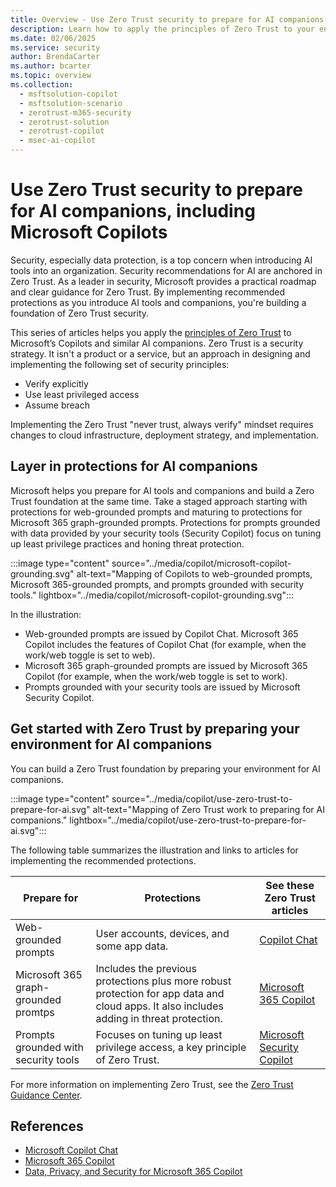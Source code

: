 ```yaml
---
title: Overview - Use Zero Trust security to prepare for AI companions, including Microsoft Copilots
description: Learn how to apply the principles of Zero Trust to your environment to prepare for AI tools that include Web-grounded prompts, Microsoft 365-grounded prompts, and prompts grounded in data from your security tools.
ms.date: 02/06/2025
ms.service: security
author: BrendaCarter
ms.author: bcarter
ms.topic: overview
ms.collection: 
  - msftsolution-copilot
  - msftsolution-scenario
  - zerotrust-m365-security
  - zerotrust-solution
  - zerotrust-copilot
  - msec-ai-copilot
---
```


# Use Zero Trust security to prepare for AI companions, including Microsoft Copilots

Security, especially data protection, is a top concern when introducing AI tools into an organization. Security recommendations for AI are anchored in Zero Trust. As a leader in security, Microsoft provides a practical roadmap and clear guidance for Zero Trust. By implementing recommended protections as you introduce AI tools and companions, you're building a foundation of Zero Trust security. 

This series of articles helps you apply the [principles of Zero Trust](../zero-trust-overview.md) to Microsoft’s Copilots and similar AI companions. Zero Trust is a security strategy. It isn't a product or a service, but an approach in designing and implementing the following set of security principles:

- Verify explicitly
- Use least privileged access
- Assume breach

Implementing the Zero Trust "never trust, always verify" mindset requires changes to cloud infrastructure, deployment strategy, and implementation.

## Layer in protections for AI companions

Microsoft helps you prepare for AI tools and companions and build a Zero Trust foundation at the same time. Take a staged approach starting with protections for web-grounded prompts and maturing to protections for Microsoft 365 graph-grounded prompts. Protections for prompts grounded with data provided by your security tools (Security Copilot) focus on tuning up least privilege practices and honing threat protection. 

:::image type="content" source="../media/copilot/microsoft-copilot-grounding.svg" alt-text="Mapping of Copilots to web-grounded prompts, Microsoft 365-grounded prompts, and prompts grounded with security tools." lightbox="../media/copilot/microsoft-copilot-grounding.svg":::

In the illustration:
- Web-grounded prompts are issued by Copilot Chat. Microsoft 365 Copilot includes the features of Copilot Chat (for example, when the work/web toggle is set to web). 
- Microsoft 365 graph-grounded prompts are issued by Microsoft 365 Copilot (for example, when the work/web toggle is set to work).
- Prompts grounded with your security tools are issued by Microsoft Security Copilot. 

## Get started with Zero Trust by preparing your environment for AI companions

You can build a Zero Trust foundation by preparing your environment for AI companions. 

:::image type="content" source="../media/copilot/use-zero-trust-to-prepare-for-ai.svg" alt-text="Mapping of Zero Trust work to preparing for AI companions." lightbox="../media/copilot/use-zero-trust-to-prepare-for-ai.svg":::

The following table summarizes the illustration and links to articles for implementing the recommended protections.

| Prepare for | Protections | See these Zero Trust articles |
| --- | --- | --- |
|Web-grounded prompts  |User accounts, devices, and some app data.   | [Copilot Chat](zero-trust-microsoft-copilot.md)    |
|Microsoft 365 graph-grounded promtps |Includes the previous protections plus more robust protection for app data and cloud apps. It also includes adding in threat protection.  | [Microsoft 365 Copilot](zero-trust-microsoft-365-copilot.md)    |
|Prompts grounded with security tools  |Focuses on tuning up least privilege access, a key principle of Zero Trust.    | [Microsoft Security Copilot](zero-trust-microsoft-copilot-for-security.md)    |


For more information on implementing Zero Trust, see the [Zero Trust Guidance Center](/security/zero-trust/). 



## References

- [Microsoft Copilot Chat](/copilot/)
- [Microsoft 365 Copilot](/microsoft-365-copilot/)
- [Data, Privacy, and Security for Microsoft 365 Copilot](/microsoft-365-copilot/microsoft-365-copilot-privacy)
